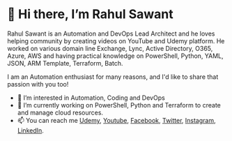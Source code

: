 # 👋 Hi there, I’m Rahul Sawant

Rahul Sawant is an Automation and DevOps Lead Architect and he loves helping community by creating videos on YouTube and Udemy platform.
He worked on various domain line Exchange, Lync, Active Directory, O365, Azure, AWS and having practical knowledge on PowerShell, Python,
YAML, JSON, ARM Template, Terraform, Batch.

I am an Automation enthusiast for many reasons, and I'd like to share that passion with you too!


- 👀 I’m interested in Automation, Coding and DevOps
- 🌱 I’m currently working on PowerShell, Python and Terraform to create and manage cloud resources.
- 📫 You can reach me [Udemy](https://www.udemy.com/user/rahul-sawant-27/), [Youtube](https://www.youtube.com/channel/UCBukekJo5vZAB6Yf5BARwOA), [Facebook](https://www.facebook.com/autoCode7), [Twitter](https://twitter.com/autoCode7), [Instagram](https://www.instagram.com/autocode2312/), [LinkedIn](https://www.linkedin.com/company/autocode7).

<!---
TheAutoCode/TheAutoCode is a ✨ special ✨ repository because its `README.md` (this file) appears on your GitHub profile.
You can click the Preview link to take a look at your changes.
--->
